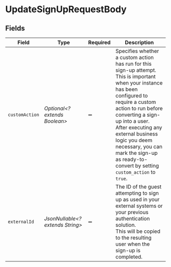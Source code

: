 # UpdateSignUpRequestBody


## Fields

| Field                                                                                                                                                                                                                                                                                                                                                      | Type                                                                                                                                                                                                                                                                                                                                                       | Required                                                                                                                                                                                                                                                                                                                                                   | Description                                                                                                                                                                                                                                                                                                                                                |
| ---------------------------------------------------------------------------------------------------------------------------------------------------------------------------------------------------------------------------------------------------------------------------------------------------------------------------------------------------------- | ---------------------------------------------------------------------------------------------------------------------------------------------------------------------------------------------------------------------------------------------------------------------------------------------------------------------------------------------------------- | ---------------------------------------------------------------------------------------------------------------------------------------------------------------------------------------------------------------------------------------------------------------------------------------------------------------------------------------------------------- | ---------------------------------------------------------------------------------------------------------------------------------------------------------------------------------------------------------------------------------------------------------------------------------------------------------------------------------------------------------- |
| `customAction`                                                                                                                                                                                                                                                                                                                                             | *Optional<? extends Boolean>*                                                                                                                                                                                                                                                                                                                              | :heavy_minus_sign:                                                                                                                                                                                                                                                                                                                                         | Specifies whether a custom action has run for this sign-up attempt.<br/>This is important when your instance has been configured to require a custom action to run before converting a sign-up into a user.<br/>After executing any external business logic you deem necessary, you can mark the sign-up as ready-to-convert by setting `custom_action` to `true`. |
| `externalId`                                                                                                                                                                                                                                                                                                                                               | *JsonNullable<? extends String>*                                                                                                                                                                                                                                                                                                                           | :heavy_minus_sign:                                                                                                                                                                                                                                                                                                                                         | The ID of the guest attempting to sign up as used in your external systems or your previous authentication solution.<br/>This will be copied to the resulting user when the sign-up is completed.                                                                                                                                                          |